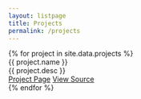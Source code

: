 ```yaml
---
layout: listpage
title: Projects
permalink: /projects
---
```

<div class="listings">
	{% for project in site.data.projects %}
	<div class="list-entry">
		<span class="list-entry-title" href="{{ project.site_link }}">{{ project.name }}</span>
		<div class="list-entry-desc">{{ project.desc }}</div>
		<div class="list-entry-buttons">
			<a class="list-entry-button article" href="{{ project.site_link }}">Project Page</a>
			<a class="list-entry-button source" href="{{ site.github_profile }}{{ project.github_link }}" target="_blank">View Source</a>
		</div>
	</div>
	{% endfor %}
</div>